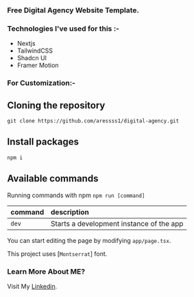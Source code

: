 ### Free Digital Agency Website Template.

### Technologies I've used for this :-

- Nextjs
- TailwindCSS
- Shadcn UI
- Framer Motion


### For Customization:-

## Cloning the repository

```shell
git clone https://github.com/aressss1/digital-agency.git
```

## Install packages

```shell
npm i
```

## Available commands

Running commands with npm `npm run [command]`

| command         | description                              |
| :-------------- | :--------------------------------------- |
| `dev`           | Starts a development instance of the app |


You can start editing the page by modifying `app/page.tsx`. 

This project uses [`Montserrat`] font.

### Learn More About ME?

Visit My [Linkedin](https://www.linkedin.com/in/faizan-asghar-806794280/).


